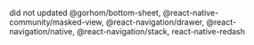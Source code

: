   did not updated
  @gorhom/bottom-sheet,
  @react-native-community/masked-view,
  @react-navigation/drawer,
  @react-navigation/native,
  @react-navigation/stack,
  react-native-redash
